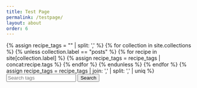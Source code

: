 ```yaml
---
title: Test Page
permalink: /testpage/
layout: about
order: 6
---
```


<html>
  <body>
    <div>
      {% assign recipe_tags = "" | split: ',' %}
      {% for collection in site.collections %}
        {% unless collection.label == "posts" %}
            {% for recipe in site[collection.label] %}
              {% assign recipe_tags = recipe_tags | concat:recipe.tags %}
            {% endfor %}
        {% endunless %}
      {% endfor %}
      {% assign recipe_tags = recipe_tags | join: ',' | split: ',' | uniq %}
      <input type="text" id="searchInput" placeholder="Search tags">
      <button type="submit" onclick="recipeSearch()" id="searchButton">Search</button>
      <p id="paragraph"></p>
      <script>
          function recipeSearch() {
            var input, filter, tags, i, txtValue;
            input = document.getElementById('searchInput');
            paragraph = document.getElementById('paragraph');
            filter = input.value.toLowerCase();
            tags = {{ recipe_tags | jsonify }};
            var recipes = [];
            var results = [];
            var printable = [];
            var directories = {{ site.collections | map: "directory" | jsonify }};
            var collections = {{ site.collections | map: "label" | jsonify }};
            const response = await fetch("{{ site.url }}{{ site.baseurl }}/_data/recipes.json");
            const data = await response.json();
            console.log(data);
            for (i = 0; i < tags.length; i++) {
              txtValue = tags[i];
              if (txtValue.toLowerCase().indexOf(filter) > -1) {
                results.push(txtValue);
              }
            }
            if (filter === "") {
              paragraph.innerText = printable;
              return;
            }
            paragraph.innerText = 'Collections: ' + collections.join(', ') + 'Directories: ' + directories.join(', ');
          }
        </script>
    </div>
  </body>
</html>
